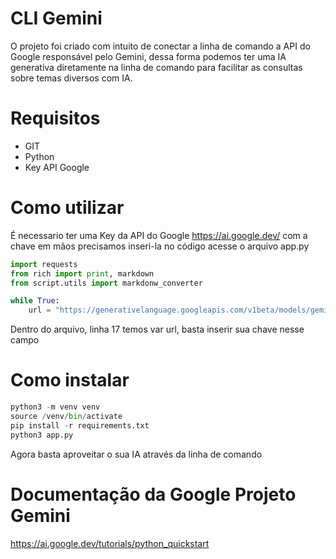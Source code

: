 
# CLI Gemini

O projeto foi criado com intuito de conectar a linha de comando a API do Google responsável pelo Gemini, dessa forma podemos ter uma IA generativa diretamente na linha de comando para facilitar as consultas sobre temas diversos com IA.

# Requisitos
* GIT
* Python
* Key API Google

# Como utilizar

É necessario ter uma Key da API do Google https://ai.google.dev/
com a chave em mãos precisamos inseri-la no código acesse o arquivo app.py


``` Python
import requests
from rich import print, markdown
from script.utils import markdonw_converter

while True:    
    url = "https://generativelanguage.googleapis.com/v1beta/models/gemini-pro:generateContent?key=Chave-API"  #Aqui sua key da API do google
````
Dentro do arquivo, linha 17 temos var url, basta inserir sua chave nesse campo

# Como instalar

``` Python
python3 -m venv venv
source /venv/bin/activate
pip install -r requirements.txt
python3 app.py
```

Agora basta aproveitar o sua IA através da linha de comando

# Documentação da Google Projeto Gemini 
https://ai.google.dev/tutorials/python_quickstart


